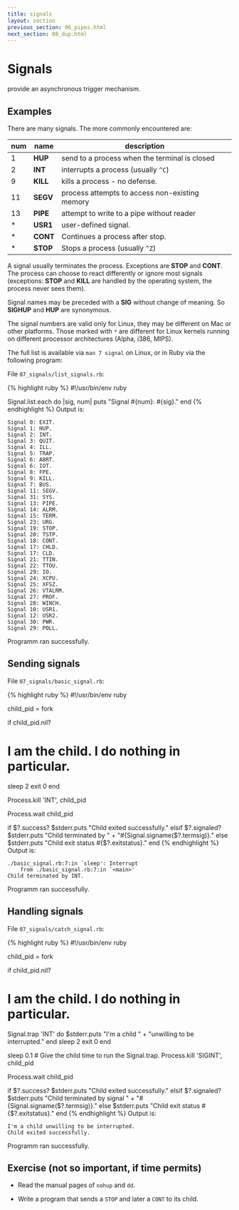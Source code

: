 ```yaml
---
title: signals
layout: section
previous_section: 06_pipes.html
next_section: 08_dup.html
---
```

# Signals

provide an asynchronous trigger mechanism.

## Examples

There are many signals.  The more commonly encountered are:

num |   name   | description
----|----------|------------
  1 | **HUP**  | send to a process when the terminal is closed
  2 | **INT**  | interrupts a process (usually `^C`)
  9 | **KILL** | kills a process - no defense.
 11 | **SEGV** | process attempts to access non-existing memory
 13 | **PIPE** | attempt to write to a pipe without reader
  * | **USR1** | user-defined signal.
  * | **CONT** | Continues a process after stop.
  * | **STOP** | Stops a process (usually `^Z`)

A signal usually terminates the process.  Exceptions are **STOP**
and **CONT**.  The process can choose to react differently or
ignore most signals (exceptions: **STOP** and **KILL** are
handled by the operating system, the process never sees them).

Signal names may be preceded with a **SIG** without change of
meaning.  So **SIGHUP** and **HUP** are synonymous.

The signal numbers are valid only for Linux, they may be
different on Mac or other platforms.  Those marked with `*` are
different for Linux kernels running on different processor
architectures (Alpha, i386, MIPS).

The full list is available via `man 7 signal` on Linux, or in
Ruby via the following program:

File `07_signals/list_signals.rb`:

{% highlight ruby %}
#!/usr/bin/env ruby

Signal.list.each do |sig, num|
  puts "Signal #{num}: #{sig}."
end
{% endhighlight %}
Output is:

```
Signal 0: EXIT.
Signal 1: HUP.
Signal 2: INT.
Signal 3: QUIT.
Signal 4: ILL.
Signal 5: TRAP.
Signal 6: ABRT.
Signal 6: IOT.
Signal 8: FPE.
Signal 9: KILL.
Signal 7: BUS.
Signal 11: SEGV.
Signal 31: SYS.
Signal 13: PIPE.
Signal 14: ALRM.
Signal 15: TERM.
Signal 23: URG.
Signal 19: STOP.
Signal 20: TSTP.
Signal 18: CONT.
Signal 17: CHLD.
Signal 17: CLD.
Signal 21: TTIN.
Signal 22: TTOU.
Signal 29: IO.
Signal 24: XCPU.
Signal 25: XFSZ.
Signal 26: VTALRM.
Signal 27: PROF.
Signal 28: WINCH.
Signal 10: USR1.
Signal 12: USR2.
Signal 30: PWR.
Signal 29: POLL.

```

Programm ran successfully.


## Sending signals

File `07_signals/basic_signal.rb`:

{% highlight ruby %}
#!/usr/bin/env ruby

child_pid = fork

if child_pid.nil?
  # I am the child. I do nothing in particular.
  sleep 2
  exit 0
end

Process.kill 'INT', child_pid

Process.wait child_pid

if $?.success?
  $stderr.puts "Child exited successfully."
elsif $?.signaled?
  $stderr.puts "Child terminated by " +
               "#{Signal.signame($?.termsig)}."
else
  $stderr.puts "Child exit status #{$?.exitstatus}."
end
{% endhighlight %}
Output is:

```
./basic_signal.rb:7:in `sleep': Interrupt
	from ./basic_signal.rb:7:in `<main>'
Child terminated by INT.

```

Programm ran successfully.


## Handling signals

File `07_signals/catch_signal.rb`:

{% highlight ruby %}
#!/usr/bin/env ruby

child_pid = fork

if child_pid.nil?
  # I am the child. I do nothing in particular.
  Signal.trap 'INT' do
    $stderr.puts "I'm a child " +
                 "unwilling to be interrupted."
  end
  sleep 2
  exit 0
end

sleep 0.1 # Give the child time to run the Signal.trap.
Process.kill 'SIGINT', child_pid

Process.wait child_pid

if $?.success?
  $stderr.puts "Child exited successfully."
elsif $?.signaled?
  $stderr.puts "Child terminated by signal " +
               "#{Signal.signame($?.termsig)}."
else
  $stderr.puts "Child exit status #{$?.exitstatus}."
end
{% endhighlight %}
Output is:

```
I'm a child unwilling to be interrupted.
Child exited successfully.

```

Programm ran successfully.


## Exercise (not so important, if time permits)

* Read the manual pages of `nohup` and `dd`.

* Write a program that sends a `STOP` and later a `CONT` to its
  child.

